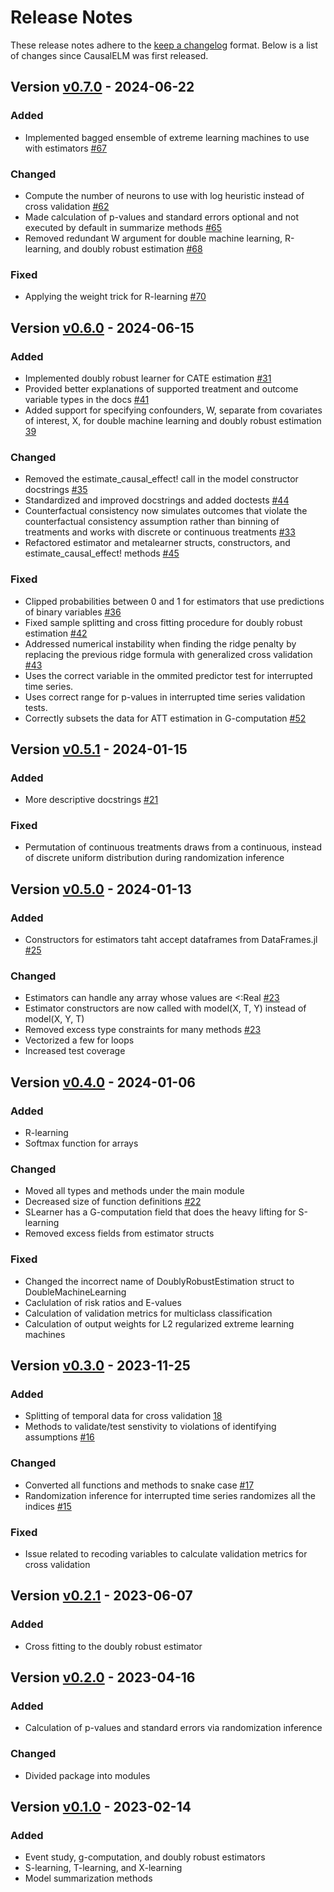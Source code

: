 # Release Notes
These release notes adhere to the [keep a changelog](https://keepachangelog.com/en/1.0.0/) format. Below is a list of changes since CausalELM was first released.

## Version [v0.7.0](https://github.com/dscolby/CausalELM.jl/releases/tag/v0.6.1) - 2024-06-22
### Added
*   Implemented bagged ensemble of extreme learning machines to use with estimators [#67](https://github.com/dscolby/CausalELM.jl/issues/67)
### Changed
*   Compute the number of neurons to use with log heuristic instead of cross validation [#62](https://github.com/dscolby/CausalELM.jl/issues/62)
*   Made calculation of p-values and standard errors optional and not executed by default in summarize methods [#65](https://github.com/dscolby/CausalELM.jl/issues/65)
*   Removed redundant W argument for double machine learning, R-learning, and doubly robust estimation [#68](https://github.com/dscolby/CausalELM.jl/issues/68)
### Fixed
*   Applying the weight trick for R-learning [#70](https://github.com/dscolby/CausalELM.jl/issues/70)

## Version [v0.6.0](https://github.com/dscolby/CausalELM.jl/releases/tag/v0.6.0) - 2024-06-15
### Added
*   Implemented doubly robust learner for CATE estimation [#31](https://github.com/dscolby/CausalELM.jl/issues/31)
*   Provided better explanations of supported treatment and outcome variable types in the docs [#41](https://github.com/dscolby/CausalELM.jl/issues/41)
*   Added support for specifying confounders, W, separate from covariates of interest, X, for double machine 
learning and doubly robust estimation [39](https://github.com/dscolby/CausalELM.jl/issues/39)
### Changed
*   Removed the estimate_causal_effect! call in the model constructor docstrings [#35](https://github.com/dscolby/CausalELM.jl/issues/35)
*   Standardized and improved docstrings and added doctests [#44](https://github.com/dscolby/CausalELM.jl/issues/44)
*   Counterfactual consistency now simulates outcomes that violate the counterfactual consistency assumption rather than 
binning of treatments and works with discrete or continuous treatments [#33](https://github.com/dscolby/CausalELM.jl/issues/33)
*   Refactored estimator and metalearner structs, constructors, and estimate_causal_effect! methods [#45](https://github.com/dscolby/CausalELM.jl/issues/45)
### Fixed
*   Clipped probabilities between 0 and 1 for estimators that use predictions of binary variables [#36](https://github.com/dscolby/CausalELM.jl/issues/36)
*   Fixed sample splitting and cross fitting procedure for doubly robust estimation [#42](https://github.com/dscolby/CausalELM.jl/issues/42)
*   Addressed numerical instability when finding the ridge penalty by replacing the previous ridge formula with 
generalized cross validation [#43](https://github.com/dscolby/CausalELM.jl/issues/43)
*   Uses the correct variable in the ommited predictor test for interrupted time series.
*   Uses correct range for p-values in interrupted time series validation tests.
*   Correctly subsets the data for ATT estimation in G-computation [#52](https://github.com/dscolby/CausalELM.jl/issues/52)

## Version [v0.5.1](https://github.com/dscolby/CausalELM.jl/releases/tag/v0.5.1) - 2024-01-15
### Added
* More descriptive docstrings [#21](https://github.com/dscolby/CausalELM.jl/issues/21)
### Fixed
* Permutation of continuous treatments draws from a continuous, instead of discrete uniform distribution
  during randomization inference

## Version [v0.5.0](https://github.com/dscolby/CausalELM.jl/releases/tag/v0.5.0) - 2024-01-13
### Added
*   Constructors for estimators taht accept dataframes from DataFrames.jl [#25](https://github.com/dscolby/CausalELM.jl/issues/25)
### Changed
*   Estimators can handle any array whose values are <:Real [#23](https://github.com/dscolby/CausalELM.jl/issues/23)
*   Estimator constructors are now called with model(X, T, Y) instead of model(X, Y, T)
*   Removed excess type constraints for many methods [#23](https://github.com/dscolby/CausalELM.jl/issues/23)
*   Vectorized a few for loops
*   Increased test coverage

## Version [v0.4.0](https://github.com/dscolby/CausalELM.jl/releases/tag/v0.4.0) - 2024-01-06
### Added
*   R-learning
*   Softmax function for arrays
### Changed
*   Moved all types and methods under the main module
*   Decreased size of function definitions [#22](https://github.com/dscolby/CausalELM.jl/issues/15)
*   SLearner has a G-computation field that does the heavy lifting for S-learning
*   Removed excess fields from estimator structs
### Fixed
*   Changed the incorrect name of DoublyRobustEstimation struct to DoubleMachineLearning
*   Caclulation of risk ratios and E-values
*   Calculation of validation metrics for multiclass classification
*   Calculation of output weights for L2 regularized extreme learning machines

## Version [v0.3.0](https://github.com/dscolby/CausalELM.jl/releases/tag/v0.3.0) - 2023-11-25
### Added
*   Splitting of temporal data for cross validation [18](https://github.com/dscolby/CausalELM.jl/issues/18)
*   Methods to validate/test senstivity to violations of identifying assumptions [#16](https://github.com/dscolby/CausalELM.jl/issues/16)
### Changed
*   Converted all functions and methods to snake case [#17](https://github.com/dscolby/CausalELM.jl/issues/17)
*   Randomization inference for interrupted time series randomizes all the indices [#15](https://github.com/dscolby/CausalELM.jl/issues/15)
### Fixed
*   Issue related to recoding variables to calculate validation metrics for cross validation

## Version [v0.2.1](https://github.com/dscolby/CausalELM.jl/releases/tag/v0.2.1) - 2023-06-07
### Added
*   Cross fitting to the doubly robust estimator

## Version [v0.2.0](https://github.com/dscolby/CausalELM.jl/releases/tag/v0.2.0) - 2023-04-16
### Added
*   Calculation of p-values and standard errors via randomization inference
### Changed
*   Divided package into modules

## Version [v0.1.0](https://github.com/dscolby/CausalELM.jl/releases/tag/v0.1.0) - 2023-02-14
### Added
*   Event study, g-computation, and doubly robust estimators
*   S-learning, T-learning, and X-learning
*   Model summarization methods